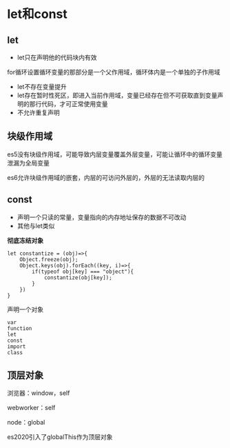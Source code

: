 # let和const

## let

- let只在声明他的代码块内有效

for循环设置循环变量的那部分是一个父作用域，循环体内是一个单独的子作用域

- let不存在变量提升
- let存在暂时性死区，即进入当前作用域，变量已经存在但不可获取直到变量声明的那行代码，才可正常使用变量
- 不允许重复声明



## 块级作用域

es5没有块级作用域，可能导致内层变量覆盖外层变量，可能让循环中的循环变量泄漏为全局变量

es6允许块级作用域的嵌套，内层的可访问外层的，外层的无法读取内层的



## const

- 声明一个只读的常量，变量指向的内存地址保存的数据不可改动
- 其他与let类似



**彻底冻结对象**

```
let constantize = (obj)=>{
	Object.freeze(obj);
	Object.keys(obj).forEach((key, i)=>{
		if(typeof obj[key] === "object"){
			constantize(obj[key]);
		}
	})
}
```



声明一个对象

```
var
function
let
const
import
class
```



## 顶层对象

浏览器：window，self

webworker：self

node：global



es2020引入了globalThis作为顶层对象